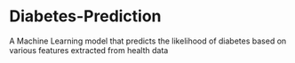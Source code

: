 # Diabetes-Prediction
A Machine Learning model that predicts the likelihood of diabetes based on various features extracted from health data
